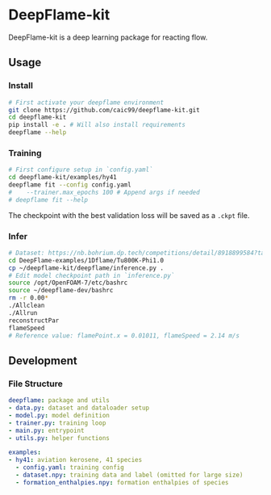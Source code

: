 # DeepFlame-kit
DeepFlame-kit is a deep learning package for reacting flow.

## Usage
### Install

```bash
# First activate your deepflame environment
git clone https://github.com/caic99/deepflame-kit.git
cd deepflame-kit
pip install -e . # Will also install requirements
deepflame --help
```

### Training

```bash
# First configure setup in `config.yaml`
cd deepflame-kit/examples/hy41
deepflame fit --config config.yaml
#    --trainer.max_epochs 100 # Append args if needed
# deepflame fit --help
```

The checkpoint with the best validation loss will be saved as a `.ckpt` file.

### Infer

```bash
# Dataset: https://nb.bohrium.dp.tech/competitions/detail/8918899584?tab=datasets
cd DeepFlame-examples/1Dflame/Tu800K-Phi1.0
cp ~/deepflame-kit/deepflame/inference.py .
# Edit model checkpoint path in `inference.py`
source /opt/OpenFOAM-7/etc/bashrc
source ~/deepflame-dev/bashrc
rm -r 0.00*
./Allclean
./Allrun
reconstructPar
flameSpeed
# Reference value: flamePoint.x = 0.01011, flameSpeed = 2.14 m/s
```

## Development
### File Structure

```yaml
deepflame: package and utils
- data.py: dataset and dataloader setup
- model.py: model definition
- trainer.py: training loop
- main.py: entrypoint
- utils.py: helper functions

examples:
- hy41: aviation kerosene, 41 species
  - config.yaml: training config
  - dataset.npy: training data and label (omitted for large size)
  - formation_enthalpies.npy: formation enthalpies of species
```
